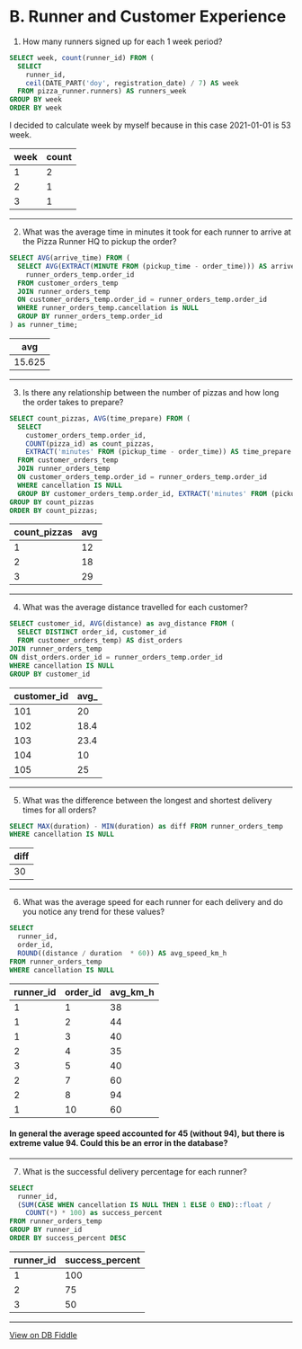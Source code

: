 # B. Runner and Customer Experience

1. How many runners signed up for each 1 week period?
```SQL
SELECT week, count(runner_id) FROM (
  SELECT
	runner_id,
	ceil(DATE_PART('doy', registration_date) / 7) AS week
  FROM pizza_runner.runners) AS runners_week
GROUP BY week
ORDER BY week
```
I decided to calculate week by myself because in this case 2021-01-01 is 53 week.


| week | count |
| ---- | ----- |
| 1    | 2     |
| 2    | 1     |
| 3    | 1     |

---
2. What was the average time in minutes it took for each runner to arrive at the Pizza Runner HQ to pickup the order?
``` SQL
SELECT AVG(arrive_time) FROM (
  SELECT AVG(EXTRACT(MINUTE FROM (pickup_time - order_time))) AS arrive_time,
    runner_orders_temp.order_id
  FROM customer_orders_temp
  JOIN runner_orders_temp
  ON customer_orders_temp.order_id = runner_orders_temp.order_id
  WHERE runner_orders_temp.cancellation is NULL
  GROUP BY runner_orders_temp.order_id
) as runner_time;
```

| avg    |
| ------ |
| 15.625 |

---
3. Is there any relationship between the number of pizzas and how long the order takes to prepare?
```SQL
SELECT count_pizzas, AVG(time_prepare) FROM (
  SELECT
    customer_orders_temp.order_id,
    COUNT(pizza_id) as count_pizzas,
    EXTRACT('minutes' FROM (pickup_time - order_time)) AS time_prepare
  FROM customer_orders_temp
  JOIN runner_orders_temp
  ON customer_orders_temp.order_id = runner_orders_temp.order_id
  WHERE cancellation IS NULL
  GROUP BY customer_orders_temp.order_id, EXTRACT('minutes' FROM (pickup_time - order_time))) AS prep
GROUP BY count_pizzas
ORDER BY count_pizzas;
```
| count_pizzas | avg |
| ------------ | --- |
| 1            | 12  |
| 2            | 18  |
| 3            | 29  |

---
4. What was the average distance travelled for each customer?
``` SQL
SELECT customer_id, AVG(distance) as avg_distance FROM (
  SELECT DISTINCT order_id, customer_id
  FROM customer_orders_temp) AS dist_orders
JOIN runner_orders_temp
ON dist_orders.order_id = runner_orders_temp.order_id
WHERE cancellation IS NULL
GROUP BY customer_id
```

| customer_id | avg_ |
| ----------- | ---- |
| 101         | 20   |
| 102         | 18.4 |
| 103         | 23.4 |
| 104         | 10   |
| 105         | 25   |

---
5. What was the difference between the longest and shortest delivery times for all orders?
``` SQL
SELECT MAX(duration) - MIN(duration) as diff FROM runner_orders_temp
WHERE cancellation IS NULL
```

| diff |
| ---- |
| 30   |

---
6. What was the average speed for each runner for each delivery and do you notice any trend for these values?
``` SQL
SELECT 
  runner_id,
  order_id,
  ROUND((distance / duration  * 60)) AS avg_speed_km_h
FROM runner_orders_temp
WHERE cancellation IS NULL
```
| runner_id | order_id | avg_km_h |
| --------- | -------- | -------- |
| 1         | 1        | 38       |
| 1         | 2        | 44       |
| 1         | 3        | 40       |
| 2         | 4        | 35       |
| 3         | 5        | 40       |
| 2         | 7        | 60       |
| 2         | 8        | 94       |
| 1         | 10       | 60       |


#### In general the average speed accounted for 45 (without 94), but there is extreme value 94. Сould this be an error in the database?
---
7. What is the successful delivery percentage for each runner?
``` SQL
SELECT 
  runner_id,
  (SUM(CASE WHEN cancellation IS NULL THEN 1 ELSE 0 END)::float /
    COUNT(*) * 100) as success_percent
FROM runner_orders_temp
GROUP BY runner_id
ORDER BY success_percent DESC
```

| runner_id | success_percent |
| --------- | --------------- |
| 1         | 100             |
| 2         | 75              |
| 3         | 50              |

---

[View on DB Fiddle](https://www.db-fiddle.com/f/7VcQKQwsS3CTkGRFG7vu98/65)
